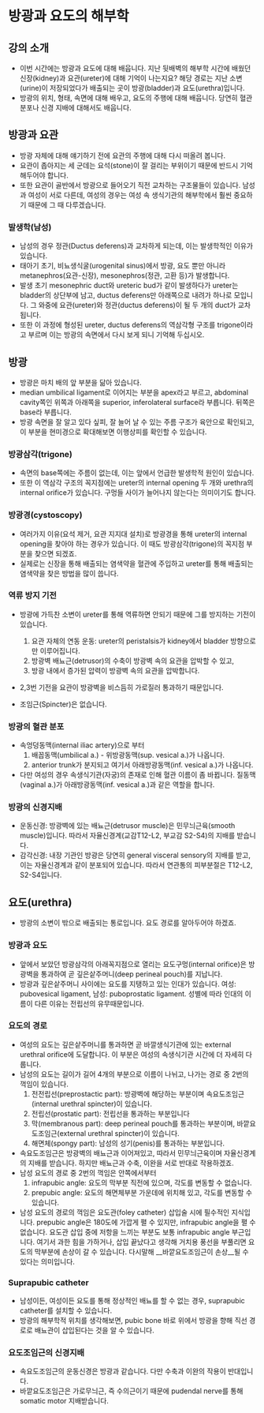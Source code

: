 # 방광과 요도의 해부학

## 강의 소개

* 이번 시간에는 방광과 요도에 대해 배웁니다. 지난 뒷배벽의 해부학 시간에 배웠던 신장(kidney)과 요관(ureter)에 대해 기억이 나는지요? 해당 경로는 지난 소변(urine)이 저장되었다가 배출되는 곳이 방광(bladder)과 요도(urethra)입니다.
* 방광의 위치, 형태, 속면에 대해 배우고, 요도의 주행에 대해 배웁니다. 당연히 혈관 분포나 신경 지배에 대해서도 배웁니다.

## 방광과 요관

* 방광 자체에 대해 얘기하기 전에 요관의 주행에 대해 다시 떠올려 봅니다.
* 요관이 좁아지는 세 군데는 요석(stone)이 잘 걸리는 부위이기 때문에 반드시 기억해두어야 합니다.
* 또한 요관이 골반에서 방광으로 들어오기 직전 교차하는 구조물들이 있습니다. 남성과 여성이 서로 다른데, 여성의 경우는 여성 속 생식기관의 해부학에서 훨씬 중요하기 때문에 그 때 다루겠습니다.

### 발생학(남성)

* 남성의 경우 정관(Ductus deferens)과 교차하게 되는데, 이는 발생학적인 이유가 있습니다.
* 태아기 초기, 비뇨생식굴(urogenital sinus)에서 방광, 요도 뿐만 아니라 metanephros(요관-신장), mesonephros(정관, 고환 등)가 발생합니다.
* 발생 초기 mesonephric duct와 ureteric bud가 같이 발생하다가 ureter는 bladder의 상단부에 남고, ductus deferens만 아래쪽으로 내려가 하나로 모입니다. 그 와중에 요관(ureter)와 정관(ductus deferens)이 될 두 개의 duct가 교차됩니다.
* 또한 이 과정에 형성된 ureter, ductus deferens의 역삼각형 구조를 trigone이라고 부르며 이는 방광의 속면에서 다시 보게 되니 기억해 두십시오.

## 방광

* 방광은 마치 배의 앞 부분을 닮아 있습니다.
* median umbilical ligament로 이어지는 부분을 apex라고 부르고, abdominal cavity쪽인 위쪽과 아래쪽을 superior, inferolateral surface라 부릅니다. 뒤쪽은 base라 부릅니다.
* 방광 속면을 잘 알고 있다 싶피, 잘 늘어 날 수 있는 주름 구조가 육안으로 확인되고, 이 부분을 현미경으로 확대해보면 이행상피를 확인할 수 있습니다.

### 방광삼각(trigone)

* 속면의 base쪽에는 주름이 없는데, 이는 앞에서 언급한 발생학적 원인이 있습니다.
* 또한 이 역삼각 구조의 꼭지점에는 ureter의 internal opening 두 개와 urethra의 internal orifice가 있습니다. 구멍들 사이가 늘어나지 않는다는 의미이기도 합니다.

### 방광경(cystoscopy)

* 여러가지 이유(요석 제거, 요관 지지대 설치)로 방광경을 통해 ureter의 internal opening을 찾아야 하는 경우가 있습니다. 이 때도 방광삼각(trigone)의 꼭지점 부분을 찾으면 되겠죠.
* 실제로는 신장을 통해 배출되는 염색약을 혈관에 주입하고 ureter를 통해 배출되는 염색약을 찾은 방법을 많이 씁니다.

### 역류 방지 기전

* 방광에 가득찬 소변이 ureter를 통해 역류하면 안되기 때문에 그를 방지하는 기전이 있습니다.
    1. 요관 자체의 연동 운동: ureter의 peristalsis가 kidney에서 bladder 방향으로만 이루어집니다.
    1. 방광벽 배뇨근(detrusor)의 수축이 방광벽 속의 요관을 압박할 수 있고,
    1. 방광 내에서 증가된 압력이 방광벽 속의 요관을 압박합니다.

* 2,3번 기전을 요관이 방광벽을 비스듬히 가로질러 통과하기 때문입니다.
* 조임근(Spincter)은 없습니다.

### 방광의 혈관 분포

* 속엉덩동맥(internal iliac artery)으로 부터
    1. 배꼽동맥(umbilical a.) - 위방광동맥(sup. vesical a.)가 나옵니다.
    1. anterior trunk가 분지되고 여기서 아래방광동맥(inf. vesical a.)가 나옵니다.
* 다만 여성의 경우 속생식기관(자궁)의 존재로 인해 혈관 이름이 좀 바뀝니다. 질동맥(vaginal a.)가 아래방광동맥(inf. vesical a.)과 같은 역할을 합니다.

### 방광의 신경지배

* 운동신경: 방광벽에 있는 배뇨근(detrusor muscle)은 민무늬근육(smooth muscle)입니다. 따라서 자율신경계(교감T12-L2, 부교감 S2-S4)의 지배를 받습니다.
* 감각신경: 내장 기관인 방광은 당연히 general visceral sensory의 지배를 받고, 이는 자율신경계과 같이 분포되어 있습니다. 따라서 연관통의 피부분절은 T12-L2, S2-S4입니다.

## 요도(urethra)

* 방광의 소변이 밖으로 배출되는 통로입니다. 요도 경로를 알아두어야 하겠죠.

### 방광과 요도

* 앞에서 보았던 방광삼각의 아래꼭지점으로 열리는 요도구멍(internal orifice)은 방광벽을 통과하여 곧 깊은샅주머니(deep perineal pouch)를 지납니다.
* 방광과 깊은샅주머니 사이에는 요도를 지탱하고 있는 인대가 있습니다. 여성: pubovesical ligament, 남성: puboprostatic ligament. 성별에 따라 인대의 이름이 다른 이유는 전립선의 유무때문입니다.

### 요도의 경로

* 여성의 요도는 깊은샅주머니를 통과하면 곧 바깔생식기관에 있는 external urethral orifice에 도달합니다. 이 부분은 여성의 속생식기관 시간에 더 자세히 다룹니다.
* 남성의 요도는 길이가 길어 4개의 부분으로 이름이 나뉘고, 나가는 경로 중 2번의 꺽임이 있습니다.
    1. 전전립선(preprostactic part): 방광벽에 해당하는 부분이며 속요도조임근(internal urethral spincter)이 있습니다.
    1. 전립선(prostatic part): 전립선을 통과하는 부분입니다
    1. 막(membranous part): deep perineal pouch를 통과하는 부분이며, 바깥요도조임근(external urethral spincter)이 있습니다.
    1. 해면체(spongy part): 남성의 성기(penis)를 통과하는 부분입니다.
* 속요도조임근은 방광벽의 배뇨근과 이어져있고, 따라서 민무늬근육이며 자율신경계의 지배를 받습니다. 하지만 배뇨근과 수축, 이완을 서로 반대로 작용하겠죠.
* 남성 요도의 경로 중 2번의 꺽임은 안쪽에서부터
    1. infrapubic angle: 요도의 막부분 직전에 있으며, 각도를 변동할 수 없습니다.
    1. prepubic angle: 요도의 해면체부분 가운데에 위치해 있고, 각도를 변동할 수 있습니다.
* 남성 요도의 경로의 꺽임은 요도관(foley catheter) 삽입술 시에 필수적인 지식입니다. prepubic angle은 180도에 가깝게 펼 수 있지만, infrapubic angle을 펼 수 없습니다. 요도관 삽입 중에 저항을 느끼는 부분도 보통 infrapubic angle 부근입니다. 여기서 과한 힘을 가하거나, 삽입 끝났다고 생각해 거치용 풍선을 부풀리면 요도의 막부분에 손상이 갈 수 있습니다. 다시말해 __바깥요도조임근이 손상__될 수 있다는 의미입니다.

### Suprapubic catheter

* 남성이든, 여성이든 요도를 통해 정상적인 배뇨를 할 수 없는 경우, suprapubic catheter를 설치할 수 있습니다.
* 방광의 해부학적 위치를 생각해보면, pubic bone 바로 위에서 방광을 향해 직선 경로로 배뇨관이 삽입된다는 것을 알 수 있습니다.

### 요도조임근의 신경지배

* 속요도조임근의 운동신경은 방광과 같습니다. 다만 수축과 이완의 작용이 반대입니다.
* 바깥요도조임근은 가로무늬근, 즉 수의근이기 때문에 pudendal nerve를 통해 somatic motor 지배받습니다.